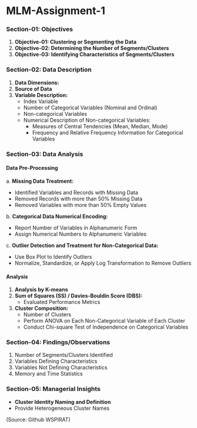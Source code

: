 # MLM-Assignment-1

### Section-01: Objectives
1. **Objective-01: Clustering or Segmenting the Data**
2. **Objective-02: Determining the Number of Segments/Clusters**
3. **Objective-03: Identifying Characteristics of Segments/Clusters**

### Section-02: Data Description
1. **Data Dimensions:**
2. **Source of Data**
3. **Variable Description:**
   - Index Variable 
   - Number of Categorical Variables (Nominal and Ordinal)
   - Non-categorical Variables
   - Numerical Description of Non-categorical Variables:
     - Measures of Central Tendencies (Mean, Median, Mode)
     - Frequency and Relative Frequency Information for Categorical Variables

### Section-03: Data Analysis
#### Data Pre-Processing
a. **Missing Data Treatment:**
   - Identified Variables and Records with Missing Data
   - Removed Records with more than 50% Missing Data
   - Removed Variables with more than 50% Empty Values

b. **Categorical Data Numerical Encoding:**
   - Report Number of Variables in Alphanumeric Form
   - Assign Numerical Numbers to Alphanumeric Variables

c. **Outlier Detection and Treatment for Non-Categorical Data:**
   - Use Box Plot to Identify Outliers
   - Normalize, Standardize, or Apply Log Transformation to Remove Outliers

#### Analysis
1. **Analysis by K-means**
2. **Sum of Squares (SS) / Davies-Bouldin Score (DBS):**
   - Evaluated Performance Metrics
3. **Cluster Composition:**
   - Number of Clusters
   - Perform ANOVA on Each Non-Categorical Variable of Each Cluster
   - Conduct Chi-square Test of Independence on Categorical Variables

### Section-04: Findings/Observations
1. Number of Segments/Clusters Identified
2. Variables Defining Characteristics
3. Variables Not Defining Characteristics
4. Memory and Time Statistics

### Section-05: Managerial Insights
- **Cluster Identity Naming and Definition**
- Provide Heterogeneous Cluster Names

(Source: Github WSPIRAT)
